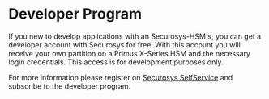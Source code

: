 # Developer Program

If you new to develop applications with an Securosys-HSM's, you can get a developer account with Securosys for free. With this account you will receive your own partition on a Primus X-Series HSM and the necessary login credentials. This access is for development purposes only.

For more information please register on [Securosys SelfService](https://app.securosys.com/sign-in?redirect=%2Fdashboard) and subscribe to the developer program.